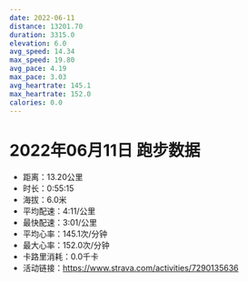 ```yaml
---
date: 2022-06-11
distance: 13201.70
duration: 3315.0
elevation: 6.0
avg_speed: 14.34
max_speed: 19.80
avg_pace: 4.19
max_pace: 3.03
avg_heartrate: 145.1
max_heartrate: 152.0
calories: 0.0
---
```


# 2022年06月11日 跑步数据

- 距离：13.20公里
- 时长：0:55:15
- 海拔：6.0米
- 平均配速：4:11/公里
- 最快配速：3:01/公里
- 平均心率：145.1次/分钟
- 最大心率：152.0次/分钟
- 卡路里消耗：0.0千卡
- 活动链接：https://www.strava.com/activities/7290135636
